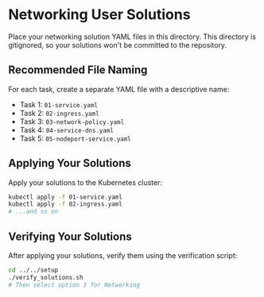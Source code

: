 # Networking User Solutions

Place your networking solution YAML files in this directory. This directory is gitignored, so your solutions won't be committed to the repository.

## Recommended File Naming

For each task, create a separate YAML file with a descriptive name:

- Task 1: `01-service.yaml` 
- Task 2: `02-ingress.yaml`
- Task 3: `03-network-policy.yaml`
- Task 4: `04-service-dns.yaml`
- Task 5: `05-nodeport-service.yaml`

## Applying Your Solutions

Apply your solutions to the Kubernetes cluster:

```bash
kubectl apply -f 01-service.yaml
kubectl apply -f 02-ingress.yaml
# ...and so on
```

## Verifying Your Solutions

After applying your solutions, verify them using the verification script:

```bash
cd ../../setup
./verify_solutions.sh
# Then select option 3 for Networking
```
